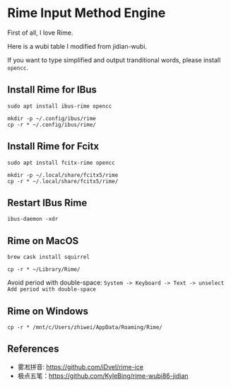 # Rime Input Method Engine

First of all, I love Rime.

Here is a wubi table I modified from jidian-wubi.

If you want to type simplified and output tranditional words, please install `opencc`.

## Install Rime for IBus

```
sudo apt install ibus-rime opencc

mkdir -p ~/.config/ibus/rime
cp -r * ~/.config/ibus/rime/
```

## Install Rime for Fcitx

```
sudo apt install fcitx-rime opencc

mkdir -p ~/.local/share/fcitx5/rime
cp -r * ~/.local/share/fcitx5/rime/
```

## Restart IBus Rime

```
ibus-daemon -xdr
```

## Rime on MacOS

```
brew cask install squirrel

cp -r * ~/Library/Rime/
```

Avoid period with double-space: `System -> Keyboard -> Text -> unselect Add period with double-space`

## Rime on Windows

```
cp -r * /mnt/c/Users/zhiwei/AppData/Roaming/Rime/
```

## References

* 雾凇拼音: https://github.com/iDvel/rime-ice
* 极点五笔：https://github.com/KyleBing/rime-wubi86-jidian
